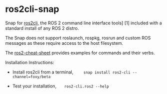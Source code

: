 # ros2cli-snap

Snap for [ros2cli](https://github.com/ros2/ros2cli), the ROS 2 command line interface tools] [1] included with a standard install of any ROS 2 distro.
  
The Snap does not support roslaunch, rospkg, rosrun and custom ROS messages as these require access to the host filesystem.

The [ros2-cheat-sheet](https://github.com/ubuntu-robotics/ros2_cheats_sheet/blob/master/cli/cli_cheats_sheet.pdf) provides examples for commands and their verbs.

Installation Instructions:

* Install ros2cli from a terminal,
  `    snap install ros2-cli --channel=foxy/beta`

* Test your installation,
  `   ros2-cli.ros2 --help`
